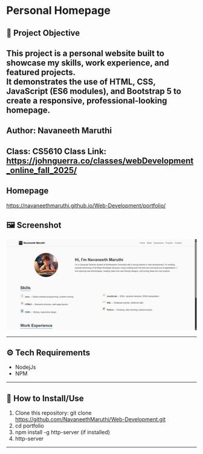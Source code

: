 # Personal Homepage 

## 📌 Project Objective
This project is a **personal website** built to showcase my skills, work experience, and featured projects.  
It demonstrates the use of **HTML, CSS, JavaScript (ES6 modules), and Bootstrap 5** to create a responsive, professional-looking homepage.  
---
## Author: Navaneeth Maruthi
Class: CS5610 Class Link: https://johnguerra.co/classes/webDevelopment_online_fall_2025/ 
---
## Homepage
https://navaneethmaruthi.github.io/Web-Development/portfolio/

## 🖼️ Screenshot
![Homepage Screenshot](portfolio/images/Homepage.jpg)  

---

## ⚙️ Tech Requirements
- NodejJs
- NPM
---

## 🚀 How to Install/Use
1. Clone this repository:
   git clone https://github.com/NavaneethMaruthi/Web-Development.git
2. cd portfolio
3. npm install -g http-server (if installed)
4. http-server

---
